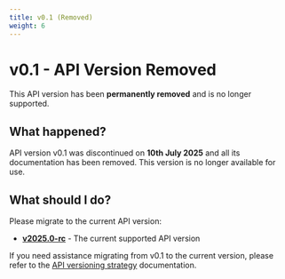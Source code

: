 ```yaml
---
title: v0.1 (Removed)
weight: 6
---
```


# v0.1 - API Version Removed

This API version has been **permanently removed** and is no longer supported.

## What happened?

API version v0.1 was discontinued on **10th July 2025** and all its documentation has been removed. This version is no longer available for use.

## What should I do?

Please migrate to the current API version:

* **[v2025.0-rc](/api-docs/v2025.0-rc/)** - The current supported API version

If you need assistance migrating from v0.1 to the current version, please refer to the [API versioning strategy](/api-docs/v2025.0-rc/api-versioning-strategy.html) documentation. 